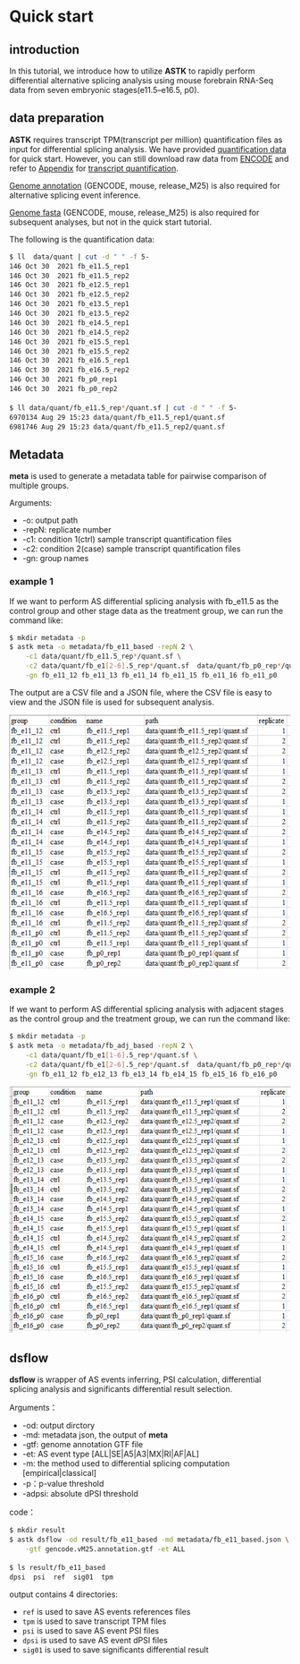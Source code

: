 # Quick start

## introduction

In this tutorial, we introduce how to utilize **ASTK** to rapidly perform differential alternative splicing analysis using mouse forebrain RNA-Seq data from seven embryonic stages(e11.5–e16.5, p0).

## data preparation

**ASTK** requires transcript TPM(transcript per million) quantification files as input for differential splicing analysis. We have provided [quantification data](https://raw.githubusercontent.com/huang-sh/astk/main/demo/data.tar.gz) for quick start. However, you can still download raw data from [ENCODE](https://www.encodeproject.org/search/?type=Experiment&control_type!=*&assay_term_name=polyA%20plus%20RNA-seq&replicates.library.biosample.donor.organism.scientific_name=Mus%20musculus&biosample_ontology.term_name=forebrain&status=released) and refer to [Appendix](https://huang-sh.github.io/astk-doc/#/en/content/appendix) for [transcript quantification](https://huang-sh.github.io/astk-doc/#/en/content/appendix?id=transcript-quantification).

[Genome annotation](https://ftp.ebi.ac.uk/pub/databases/gencode/Gencode_mouse/release_M25/gencode.vM25.annotation.gtf.gz) (GENCODE, mouse, release_M25) is also required for alternative splicing event inference.

[Genome fasta](https://ftp.ebi.ac.uk/pub/databases/gencode/Gencode_mouse/release_M25/GRCm38.primary_assembly.genome.fa.gz) (GENCODE, mouse, release_M25) is also required for subsequent analyses, but not in the quick start tutorial.

The following is the quantification data:

```bash
$ ll  data/quant | cut -d " " -f 5-
146 Oct 30  2021 fb_e11.5_rep1
146 Oct 30  2021 fb_e11.5_rep2
146 Oct 30  2021 fb_e12.5_rep1
146 Oct 30  2021 fb_e12.5_rep2
146 Oct 30  2021 fb_e13.5_rep1
146 Oct 30  2021 fb_e13.5_rep2
146 Oct 30  2021 fb_e14.5_rep1
146 Oct 30  2021 fb_e14.5_rep2
146 Oct 30  2021 fb_e15.5_rep1
146 Oct 30  2021 fb_e15.5_rep2
146 Oct 30  2021 fb_e16.5_rep1
146 Oct 30  2021 fb_e16.5_rep2
146 Oct 30  2021 fb_p0_rep1
146 Oct 30  2021 fb_p0_rep2

$ ll data/quant/fb_e11.5_rep*/quant.sf | cut -d " " -f 5-
6970134 Aug 29 15:23 data/quant/fb_e11.5_rep1/quant.sf
6981746 Aug 29 15:23 data/quant/fb_e11.5_rep2/quant.sf
```

## Metadata

**meta** is used to generate a metadata table for pairwise comparison of multiple groups.

Arguments:

- -o: output path
- -repN: replicate number
- -c1: condition 1(ctrl) sample transcript quantification files
- -c2: condition 2(case) sample transcript quantification files
- -gn: group names

### example 1

If we want to perform AS differential splicing analysis with fb_e11.5 as the control group and other stage data as the treatment group, we can run the command like:

```bash
$ mkdir metadata -p
$ astk meta -o metadata/fb_e11_based -repN 2 \
    -c1 data/quant/fb_e11.5_rep*/quant.sf \
    -c2 data/quant/fb_e1[2-6].5_rep*/quant.sf  data/quant/fb_p0_rep*/quant.sf \
    -gn fb_e11_12 fb_e11_13 fb_e11_14 fb_e11_15 fb_e11_16 fb_e11_p0

```

The output are a CSV file and a JSON file, where the CSV file is easy to view and the JSON file is used for subsequent analysis.

<img src='static/img/fb_e11.png'></img>

### example 2

If we want to perform AS differential splicing analysis with adjacent stages as the control group and the treatment group, we can run the command like:

```bash
$ mkdir metadata -p
$ astk meta -o metadata/fb_adj_based -repN 2 \
    -c1 data/quant/fb_e1[1-6].5_rep*/quant.sf \
    -c2 data/quant/fb_e1[2-6].5_rep*/quant.sf  data/quant/fb_p0_rep*/quant.sf \
    -gn fb_e11_12 fb_e12_13 fb_e13_14 fb_e14_15 fb_e15_16 fb_e16_p0

```

<img src='static/img/fb_adj.png'></img>

## dsflow

**dsflow** is wrapper of AS events inferring, PSI calculation,  differential splicing analysis and significants differential result selection.

Arguments：

- -od: output dirctory
- -md: metadata json, the output of **meta**
- -gtf: genome annotation GTF file
- -et: AS event type [ALL|SE|A5|A3|MX|RI|AF|AL]
- -m: the method used to differential splicing computation [empirical|classical]
- -p：p-value threshold
- -adpsi: absolute dPSI threshold

code：

```bash
$ mkdir result
$ astk dsflow -od result/fb_e11_based -md metadata/fb_e11_based.json \
    -gtf gencode.vM25.annotation.gtf -et ALL 

$ ls result/fb_e11_based
dpsi  psi  ref  sig01  tpm
```

output contains 4 directories:

- `ref` is used to save AS events references files
- `tpm` is used to save transcript TPM files
- `psi` is used to save AS event PSI files
- `dpsi` is used to save AS event dPSI files
- `sig01` is used to save significants differential result
